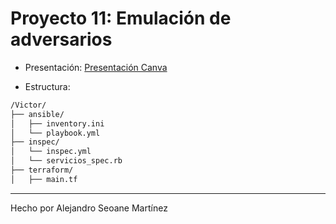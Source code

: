 # Proyecto 11: Emulación de adversarios

- Presentación: [Presentación Canva](https://www.canva.com/design/DAGndelGUr8/Lxv21DAf51mA36UJHUqMkg/edit?utm_content=DAGndelGUr8&utm_campaign=designshare&utm_medium=link2&utm_source=sharebutton)

- Estructura:

```txt
/Victor/
├── ansible/
│   ├── inventory.ini
│   └── playbook.yml
├── inspec/
│   └── inspec.yml
│   └── servicios_spec.rb
├── terraform/
│   ├── main.tf
```

---

Hecho por Alejandro Seoane Martínez
